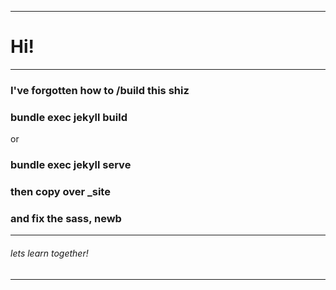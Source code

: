 ------
# Hi!
----
### I've forgotten how to /build this shiz
### bundle exec jekyll build
or
### bundle exec jekyll serve
### then copy over _site
### and fix the sass, newb
-----
###### lets learn together!
-----
